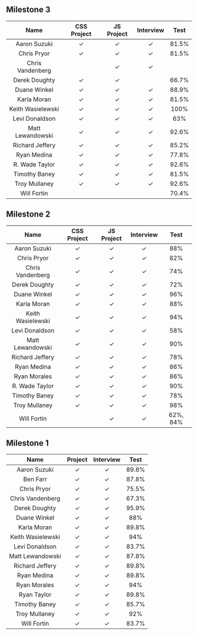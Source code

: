 ## Milestone 3

Name                |  CSS Project | JS Project | Interview| Test |
:------------------:|:------------:|:---------:|:---------:|:----:|
Aaron Suzuki        | ✓            | ✓         | ✓         | 81.5%|
Chris Pryor         | ✓            | ✓         | ✓         | 81.5%|     
Chris Vandenberg    |              | ✓         | ✓         |      |
Derek Doughty       | ✓            | ✓         |           | 66.7%|  
Duane Winkel        | ✓            | ✓         | ✓         | 88.9%|
Karla Moran         | ✓            | ✓         | ✓         | 81.5%|
Keith Wasielewski   | ✓            | ✓         | ✓         | 100% |
Levi Donaldson      | ✓            | ✓         | ✓         | 63%  |
Matt Lewandowski    | ✓            | ✓         | ✓         | 92.6%|
Richard Jeffery     | ✓            | ✓         | ✓         | 85.2%|
Ryan Medina         | ✓            | ✓         | ✓         | 77.8%|
R. Wade Taylor      | ✓            | ✓         | ✓         | 92.6%|
Timothy Baney       | ✓            | ✓         | ✓         | 81.5%|
Troy Mullaney       | ✓            | ✓         | ✓         | 92.6%|
Will Fortin         |              |           |           | 70.4%|

## Milestone 2

Name                |  CSS Project | JS Project | Interview | Test |
:------------------:|:------------:|:----------:|:---------:|:----:|
Aaron Suzuki        | ✓            | ✓          | ✓         | 88%  |
Chris Pryor         | ✓            | ✓          | ✓         | 82%  |
Chris Vandenberg    | ✓            | ✓          | ✓         | 74%  |
Derek Doughty       | ✓            | ✓          | ✓         | 72%  |  
Duane Winkel        | ✓            | ✓          | ✓         | 96%  |
Karla Moran         | ✓            | ✓          | ✓         | 88%  |
Keith Wasielewski   | ✓            | ✓          | ✓         | 94%  |
Levi Donaldson      | ✓            | ✓          | ✓         | 58%  |
Matt Lewandowski    | ✓            | ✓          | ✓         | 90%  |
Richard Jeffery     | ✓            | ✓          | ✓         | 78%  |
Ryan Medina         | ✓            | ✓          | ✓         | 86%  |
Ryan Morales        | ✓            | ✓          | ✓         | 86%  |
R. Wade Taylor      | ✓            | ✓          | ✓         | 90%  |
Timothy Baney       | ✓            | ✓          | ✓         | 78%  |
Troy Mullaney       | ✓            | ✓          | ✓         | 98%  |
Will Fortin         |              | ✓          | ✓         | 62%, 84%  |

## Milestone 1


Name          |  Project | Interview | Test |
:------------:|:--------:|:---------:|:----:|
Aaron Suzuki        | ✓ |✓ |89.8%|
Ben Farr            | ✓ |✓ |87.8%|
Chris Pryor         | ✓ |✓ |75.5%|
Chris Vandenberg    | ✓ |✓ |67.3%|
Derek Doughty       | ✓ |✓ |95.9%|
Duane Winkel        | ✓ |✓ |88%|
Karla Moran         | ✓ |✓ |89.8%|
Keith Wasielewski   | ✓ |✓ |94%|
Levi Donaldson      | ✓ |✓ |83.7%|
Matt Lewandowski    | ✓ |✓ |87.8%|
Richard Jeffery     | ✓ |✓ |89.8%|
Ryan Medina         | ✓ |✓ |89.8%|
Ryan Morales        | ✓ |✓ |94%|
Ryan Taylor         | ✓ |✓ |89.8%|
Timothy Baney       | ✓ |✓ |85.7%|
Troy Mullaney       | ✓ |✓ |92%|
Will Fortin         | ✓ |✓ |83.7%|
